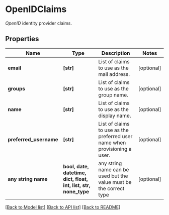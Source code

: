 # OpenIDClaims

_OpenID_ identity provider claims.

## Properties
Name | Type | Description | Notes
------------ | ------------- | ------------- | -------------
**email** | **[str]** | List of claims to use as the mail address. | [optional]
**groups** | **[str]** | List of claims to use as the group name. | [optional]
**name** | **[str]** | List of claims to use as the display name. | [optional]
**preferred_username** | **[str]** | List of claims to use as the preferred user name when provisioning a user. | [optional]
**any string name** | **bool, date, datetime, dict, float, int, list, str, none_type** | any string name can be used but the value must be the correct type | [optional]

[[Back to Model list]](../README.md#documentation-for-models) [[Back to API list]](../README.md#documentation-for-api-endpoints) [[Back to README]](../README.md)
